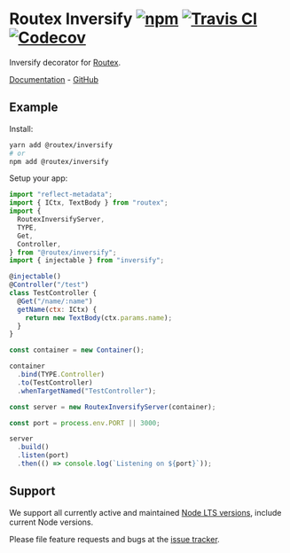 # Routex Inversify [![npm](https://img.shields.io/npm/v/@routex/inversify.svg)](https://www.npmjs.com/package/@routex/inversify) [![Travis CI](https://img.shields.io/travis/com/routexjs/routex-inversify.svg)](https://travis-ci.com/routexjs/routex-inversify) [![Codecov](https://img.shields.io/codecov/c/github/routexjs/routex-inversify.svg)](https://codecov.io/gh/routexjs/routex-inversify)

Inversify decorator for [Routex](https://www.npmjs.com/package/routex).

[Documentation](https://routex.js.org/docs/packages/inversify) - [GitHub](https://github.com/routexjs/routex-inversify)

## Example

Install:

```bash
yarn add @routex/inversify
# or
npm add @routex/inversify
```

Setup your app:

```js
import "reflect-metadata";
import { ICtx, TextBody } from "routex";
import {
  RoutexInversifyServer,
  TYPE,
  Get,
  Controller,
} from "@routex/inversify";
import { injectable } from "inversify";

@injectable()
@Controller("/test")
class TestController {
  @Get("/name/:name")
  getName(ctx: ICtx) {
    return new TextBody(ctx.params.name);
  }
}

const container = new Container();

container
  .bind(TYPE.Controller)
  .to(TestController)
  .whenTargetNamed("TestController");

const server = new RoutexInversifyServer(container);

const port = process.env.PORT || 3000;

server
  .build()
  .listen(port)
  .then(() => console.log(`Listening on ${port}`));
```

## Support

We support all currently active and maintained [Node LTS versions](https://github.com/nodejs/Release),
include current Node versions.

Please file feature requests and bugs at the [issue tracker](https://github.com/routexjs/routex-inversify/issues).
